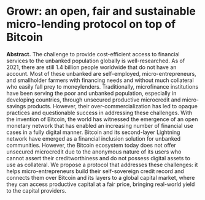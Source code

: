 # Growr: an open, fair and sustainable micro-lending protocol on top of Bitcoin

   **Abstract.** The challenge to provide cost-efficient access to financial services to the unbanked population globally is well-researched. As of 2021, there are still 1.4 billion people worldwide that do not have an account. Most of these unbanked are self-employed, micro-entrepreneurs, and smallholder farmers with financing needs and without much collateral who easily fall prey to moneylenders. Traditionally, microfinance institutions have been serving the poor and unbanked population, especially in developing countries, through unsecured productive microcredit and micro-savings products. However, their over-commercialization has led to opaque practices and questionable success in addressing these challenges. With the invention of Bitcoin, the world has witnessed the emergence of an open monetary network that has enabled an increasing number of financial use cases in a fully digital manner. Bitcoin and its second-layer Lightning network have emerged as a financial inclusion solution for unbanked communities. However, the Bitcoin ecosystem today does not offer unsecured microcredit due to the anonymous nature of its users who cannot assert their creditworthiness and do not possess digital assets to use as collateral. We propose a protocol that addresses these challenges: it helps micro-entrepreneurs build their self-sovereign credit record and connects them over Bitcoin and its layers to a global capital market, where they can access productive capital at a fair price, bringing real-world yield to the capital providers.

<div style="page-break-after: always;"></div>
